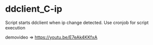 # ddclient_C-ip
Script starts ddclient when ip change detected. Use cronjob for script execution

demovideo => https://youtu.be/E7eAk4KKfxA
